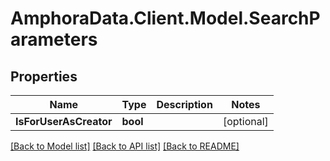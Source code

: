 # AmphoraData.Client.Model.SearchParameters
## Properties

Name | Type | Description | Notes
------------ | ------------- | ------------- | -------------
**IsForUserAsCreator** | **bool** |  | [optional] 

[[Back to Model list]](../README.md#documentation-for-models) [[Back to API list]](../README.md#documentation-for-api-endpoints) [[Back to README]](../README.md)

